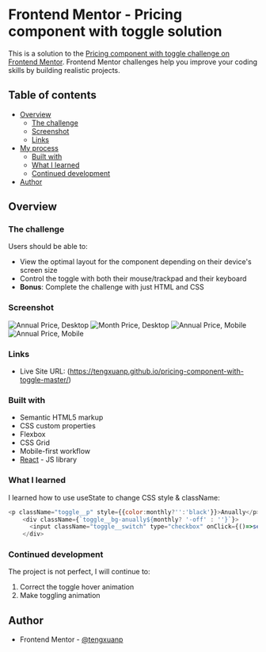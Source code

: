 # Frontend Mentor - Pricing component with toggle solution

This is a solution to the [Pricing component with toggle challenge on Frontend Mentor](https://www.frontendmentor.io/challenges/pricing-component-with-toggle-8vPwRMIC). Frontend Mentor challenges help you improve your coding skills by building realistic projects. 

## Table of contents

- [Overview](#overview)
  - [The challenge](#the-challenge)
  - [Screenshot](#screenshot)
  - [Links](#links)
- [My process](#my-process)
  - [Built with](#built-with)
  - [What I learned](#what-i-learned)
  - [Continued development](#continued-development)
- [Author](#author)


## Overview

### The challenge

Users should be able to:

- View the optimal layout for the component depending on their device's screen size
- Control the toggle with both their mouse/trackpad and their keyboard
- **Bonus**: Complete the challenge with just HTML and CSS

### Screenshot

![Annual Price, Desktop](./screenshot/desktop-annual.png)
![Month Price, Desktop](./screenshot/desktop-month.png)
![Annual Price, Mobile](./screenshot/mobile-annual.png)
![Annual Price, Mobile](./screenshot/mobile-annual.png)

### Links

- Live Site URL: (https://tengxuanp.github.io/pricing-component-with-toggle-master/)


### Built with

- Semantic HTML5 markup
- CSS custom properties
- Flexbox
- CSS Grid
- Mobile-first workflow
- [React](https://reactjs.org/) - JS library


### What I learned


I learned how to use useState to change CSS style & className:

```js
<p className="toggle__p" style={{color:monthly?'':'black'}}>Anually</p>
    <div className={`toggle__bg-anually${monthly? '-off' : ''}`}>
      <input className="toggle__switch" type="checkbox" onClick={()=>setMonthly(!monthly)} />
    </div>
```


### Continued development

The project is not perfect, I will continue to:
1. Correct the toggle hover animation
2. Make toggling animation


## Author
- Frontend Mentor - [@tengxuanp](https://www.frontendmentor.io/profile/tengxuanp)